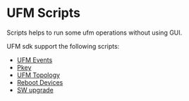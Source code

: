 # UFM Scripts

Scripts helps to run some ufm operations without using GUI.

UFM sdk support the following scripts:
* [UFM Events](ufm_events/README.md)
* [Pkey](ufm_pkeys/README.md)
* [UFM Topology](ufm_topology/README.md)
* [Reboot Devices](ufm_devices/README.md)
* [SW upgrade](ufm_devices/README.md)

